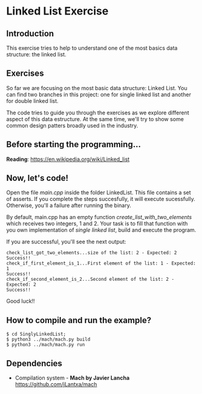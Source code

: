 # Linked List Exercise

## Introduction

This exercise tries to help to understand one of the most basics data structure: the linked list.

## Exercises

So far we are focusing on the most basic data structure: Linked List.
You can find two branches in this project: one for single linked list and another for double linked list.

The code tries to guide you through the exercises as we explore different aspect of this data estructure. At the same time, we'll try to show some common design patters broadly used in the industry.

## Before starting the programming...

**Reading**: https://en.wikipedia.org/wiki/Linked_list


## Now, let's code!
Open the file *main.cpp* inside the folder LinkedList. This file contains a set of asserts. If you complete the steps succesfully, it will execute sucessfully. Otherwise, you'll a failure after running the binary.

By default, main.cpp has an empty function *create_list_with_two_elements* which receives two integers, 1 and 2. Your task is to fill that function with you own implementation of *single linked list*, build and execute the program.

If you are successful, you'll see the next output:

```
check_list_got_two_elements...size of the list: 2 - Expected: 2
Success!!
check_if_first_element_is_1...First element of the list: 1 - Expected: 1
Success!!
check_if_second_element_is_2...Second element of the list: 2 - Expected: 2
Success!!
```

Good luck!!

## How to compile and run the example?
```
$ cd SinglyLinkedList;
$ python3 ../mach/mach.py build
$ python3 ../mach/mach.py run
```

## Dependencies

- Compilation system - **Mach by Javier Lancha** https://github.com/jLantxa/mach